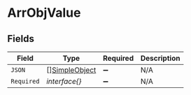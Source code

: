 # ArrObjValue


## Fields

| Field                                                 | Type                                                  | Required                                              | Description                                           |
| ----------------------------------------------------- | ----------------------------------------------------- | ----------------------------------------------------- | ----------------------------------------------------- |
| `JSON`                                                | [][SimpleObject](../../models/shared/simpleobject.md) | :heavy_minus_sign:                                    | N/A                                                   |
| `Required`                                            | *interface{}*                                         | :heavy_minus_sign:                                    | N/A                                                   |